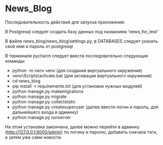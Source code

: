 # News_Blog

Последовательность действий для запуска приложения:

В Postgresql следует создать базу данных под названием 'news_for_test'

В файле news_blog/news_blog/settings.py, в DATABASES следует указать своё имя и пароль от postgresql

В терминале pycharm следует ввести последовательно следующие команды:

- python -m venv venv (для создания виртуального окружения)
- venv\Scripts\activate.bat (для активации виртуального окружения)
- cd news_blog
- pip install -r requirements.txt (для установки нужных модулей)
- python manage.py makemigrations
- python manage.py migrate
- python manage.py collectstatic
- python manage.py createsuperuser (далее ввести логин и пароль, для дальнейшего входа в админку)
- python manage.py runserver

На этом установка закончена, далее можно перейти в админку (http://127.0.0.1:8000/admin) по логину и паролю, добавить сначала тэги, а затем уже сами новости.
